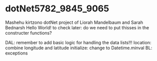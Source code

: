 # dotNet5782_9845_9065
Mashehu kirtzono 
dotNet project of Liorah Mandelbaum and Sarah Bednarsh
Hello World!
to check later: do we need to put thisses in the constructer functions?


DAL: remember to add basic logic for handling the data lists!!!
location: combine longitude and latitude
initialize: change to Datetime.minval
BL: exceptions